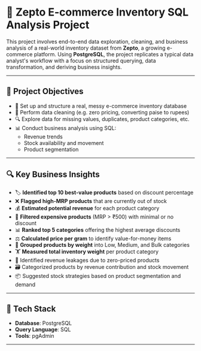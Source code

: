 # 🛒 Zepto E-commerce Inventory SQL Analysis Project

This project involves end-to-end data exploration, cleaning, and business analysis of a real-world inventory dataset from **Zepto**, a growing e-commerce platform. Using **PostgreSQL**, the project replicates a typical data analyst's workflow with a focus on structured querying, data transformation, and deriving business insights.

---

## 🚀 Project Objectives

- 📂 Set up and structure a real, messy e-commerce inventory database
- 🧹 Perform data cleaning (e.g. zero pricing, converting paise to rupees)
- 🔍 Explore data for missing values, duplicates, product categories, etc.
- 📊 Conduct business analysis using SQL:
  - Revenue trends
  - Stock availability and movement
  - Product segmentation

---

## 🔍 Key Business Insights

- 🏷️ **Identified top 10 best-value products** based on discount percentage  
- ❌ **Flagged high-MRP products** that are currently out of stock  
- 💰 **Estimated potential revenue** for each product category  
- 💸 **Filtered expensive products** (MRP > ₹500) with minimal or no discount  
- 📊 **Ranked top 5 categories** offering the highest average discounts  
- ⚖️ **Calculated price per gram** to identify value-for-money items  
- 🧺 **Grouped products by weight** into Low, Medium, and Bulk categories  
- 🏋️ **Measured total inventory weight** per product category  
- 🧮 Identified revenue leakages due to zero-priced products  
- 🗃️ Categorized products by revenue contribution and stock movement  
- 📦 Suggested stock strategies based on product segmentation and demand 

---

## 🧰 Tech Stack

- **Database**: PostgreSQL  
- **Query Language**: SQL  
- **Tools**: pgAdmin

---

